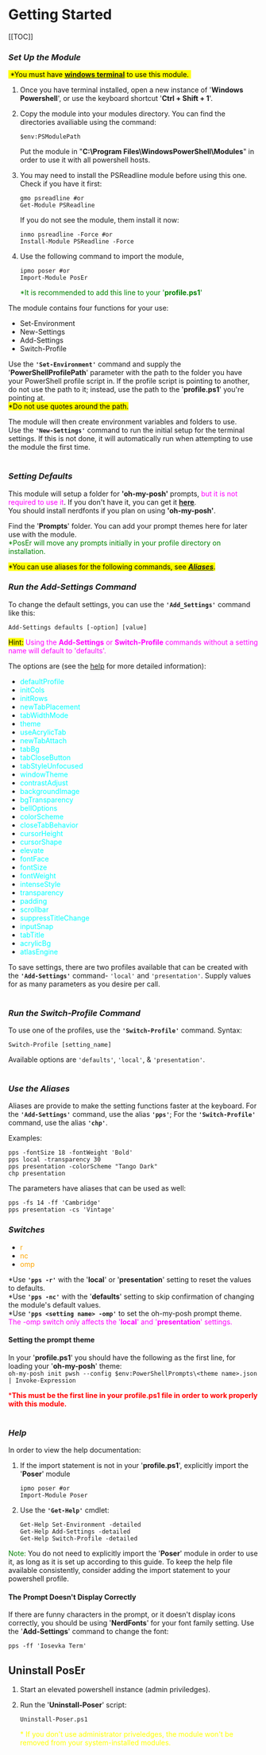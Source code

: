 # Getting Started

[[TOC]]

### *Set Up the Module*

<mark>&nbsp;*You must have [__windows terminal__](https://github.com/microsoft/terminal) to use this module.&nbsp;</mark>

1. Once you have terminal installed, open a new instance of '__Windows Powershell__', or use the keyboard shortcut '__Ctrl + Shift + 1__'.

2. Copy the module into your modules directory. You can find the directories availiable using the command:

   ```pwsh
   $env:PSModulePath
   ```

   Put the module in "__C:\Program Files\WindowsPowerShell\Modules__" in order to use it with all powershell hosts.

3. You may need to install the PSReadline module before using this one.  
   Check if you have it first:  

   ```pwsh
   gmo psreadline #or
   Get-Module PSReadline
   ```

   If you do not see the module, them install it now:

   ```pwsh
   inmo psreadline -Force #or
   Install-Module PSReadline -Force
   ```

4. Use the following command to import the module,

   ```pwsh
   ipmo poser #or
   Import-Module PosEr
   ```

   <font color="green">*It is recommended to add this line to your '__profile.ps1__'</font>

The module contains four functions for your use:

* Set-Environment
* New-Settings
* Add-Settings
* Switch-Profile

Use the __`'Set-Environment'`__ command and supply the '__PowerShellProfilePath__' parameter with the path to the folder you have your PowerShell profile script in. If the profile script is pointing to another, do not use the path to it; instead, use the path to the '__profile.ps1__' you're pointing at.  
<mark>*Do not use quotes around the path.</mark>

The module will then create environment variables and folders to use.  
Use the __`'New-Settings'`__ command to run the initial setup for the terminal settings. If this is not done, it will automatically run when attempting to use the module the first time.  
&nbsp;

### *Setting Defaults*

This module will setup a folder for __'oh-my-posh'__ prompts, <font color="magenta">but it is not required to use it</font>. If you don't have it, you can get it [__here__](https://ohmyposh.dev/).  
You should install nerdfonts if you plan on using __'oh-my-posh'__.  

Find the '__Prompts__' folder. You can add your prompt themes here for later use with the module.  
<font color="green">*PosEr will move any prompts initially in your profile directory on installation.</font>
&nbsp;

<mark>*You can use aliases for the following commands, see [*__Aliases__*](#use-the-aliases).</mark>

### *Run the Add-Settings Command*

To change the default settings, you can use the __`'Add_Settings'`__ command like this:  

```pwsh
Add-Settings defaults [-option] [value]
```

<mark>Hint:</mark>
<font color=Magenta>Using the __Add-Settings__ or __Switch-Profile__ commands without a setting name will default to 'defaults'.</font>  

The options are (see the [help](#help) for more detailed information):

* <font color="cyan">defaultProfile</font>
* <font color="cyan">initCols</font>
* <font color="cyan">initRows</font>
* <font color="cyan">newTabPlacement</font>
* <font color="cyan">tabWidthMode</font>
* <font color="cyan">theme</font>
* <font color="cyan">useAcrylicTab</font>
* <font color="cyan">newTabAttach</font>
* <font color="cyan">tabBg</font>
* <font color="cyan">tabCloseButton</font>
* <font color="cyan">tabStyleUnfocused</font>
* <font color="cyan">windowTheme</font>
* <font color="cyan">contrastAdjust</font>
* <font color="cyan">backgroundImage</font>
* <font color="cyan">bgTransparency</font>
* <font color="cyan">bellOptions</font>
* <font color="cyan">colorScheme</font>
* <font color="cyan">closeTabBehavior</font>
* <font color="cyan">cursorHeight</font>
* <font color="cyan">cursorShape</font>
* <font color="cyan">elevate</font>
* <font color="cyan">fontFace</font>
* <font color="cyan">fontSize</font>
* <font color="cyan">fontWeight</font>
* <font color="cyan">intenseStyle</font>
* <font color="cyan">transparency</font>
* <font color="cyan">padding</font>
* <font color="cyan">scrollbar</font>
* <font color="cyan">suppressTitleChange</font>
* <font color="cyan">inputSnap</font>
* <font color="cyan">tabTitle</font>
* <font color="cyan">acrylicBg</font>
* <font color="cyan">atlasEngine</font>

To save settings, there are two profiles available that can be created with the __`'Add-Settings'`__ command- `'local'` and `'presentation'`. Supply values for as many parameters as you desire per call.  
&nbsp;

### *Run the Switch-Profile Command*

To use one of the profiles, use the __`'Switch-Profile'`__ command. Syntax:

```pwsh
Switch-Profile [setting_name]
```

Available options are `'defaults'`, `'local'`, & `'presentation'`.  
&nbsp;

### *Use the Aliases*

Aliases are provide to make the setting functions faster at the keyboard. For the __`'Add-Settings'`__ command, use the alias __`'pps'`__; For the __`'Switch-Profile'`__ command, use the alias __`'chp'`__.  

Examples:  

```pwsh
pps -fontSize 18 -fontWeight 'Bold'
pps local -transparency 30
pps presentation -colorScheme "Tango Dark"
chp presentation
```

The parameters have aliases that can be used as well:  

```pwsh
pps -fs 14 -ff 'Cambridge'
pps presentation -cs 'Vintage'
```

### *Switches*

* <font color="orange">r</font>
* <font color="orange">nc</font>
* <font color="orange">omp</font>

*Use __`'pps -r'`__ with the '__local__' or '__presentation__' setting to reset the values to defaults.  
*Use __`'pps -nc'`__ with the '__defaults__' setting to skip confirmation of changing the module's default values.  
*Use __`'pps <setting name> -omp'`__ to set the oh-my-posh prompt theme.  
<font color="magenta">The -omp switch only affects the '__local__' and '__presentation__' settings.</font>

#### Setting the prompt theme

In your '__profile.ps1__' you should have the following as the first line, for loading your '__oh-my-posh__' theme:  
`oh-my-posh init pwsh --config $env:PowerShellPrompts\<theme name>.json | Invoke-Expression`  

<font color="red">*__This must be the first line in your profile.ps1 file in order to work properly with this module.__</font>  
&nbsp;  

### *Help*

In order to view the help documentation:

1. If the import statement is not in your '__profile.ps1__', explicitly import the '__Poser__' module

   ```pwsh
   ipmo poser #or
   Import-Module Poser
   ```

2. Use the __`'Get-Help'`__ cmdlet:

   ```pwsh
   Get-Help Set-Environment -detailed
   Get-Help Add-Settings -detailed
   Get-Help Switch-Profile -detailed
   ```

<font color=green>Note:</font> You do not need to explicitly import the '__Poser__' module in order to use it, as long as it is set up according to this guide. To keep the help file available consistently, consider adding the import statement to your powershell profile.

#### The Prompt Doesn't Display Correctly

If there are funny characters in the prompt, or it doesn't display icons correctly, you should be using '__NerdFonts__' for your font family setting. Use the '__Add-Settings__' command to change the font:

   ```pwsh
   pps -ff 'Iosevka Term'
   ```

## Uninstall PosEr

1. Start an elevated powershell instance (admin priviledges).
2. Run the '__Uninstall-Poser__' script:

   ```pwsh
   Uninstall-Poser.ps1
   ```

   <font color="yellow">* If you don't use administrator priveledges, the module won't be removed from your system-installed modules.</font>
